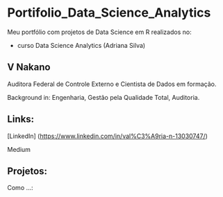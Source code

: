 # Portifolio_Data_Science_Analytics
Meu portfólio com projetos de Data Science em R realizados no:
- curso Data Science Analytics (Adriana Silva)

## V Nakano
Auditora Federal de Controle Externo e Cientista de Dados em formação.

Background in: Engenharia, Gestão pela Qualidade Total, Auditoria.

## Links:

[LinkedIn] (https://www.linkedin.com/in/val%C3%A9ria-n-13030747/)

Medium

## Projetos:

Como ...: 
